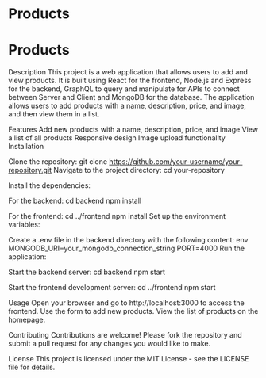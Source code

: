 # Products

# Products

Description
This project is a web application that allows users to add and view products. It is built using React for the frontend, Node.js and Express for the backend, GraphQL to query and manipulate for APIs to connect between Server and Client and MongoDB for the database. The application allows users to add products with a name, description, price, and image, and then view them in a list.

Features
Add new products with a name, description, price, and image
View a list of all products
Responsive design
Image upload functionality
Installation

Clone the repository:
git clone https://github.com/your-username/your-repository.git
Navigate to the project directory:
cd your-repository

Install the dependencies:

For the backend:
cd backend
npm install

For the frontend:
cd ../frontend
npm install
Set up the environment variables:

Create a .env file in the backend directory with the following content:
env
MONGODB_URI=your_mongodb_connection_string
PORT=4000
Run the application:

Start the backend server:
cd backend
npm start

Start the frontend development server:
cd ../frontend
npm start

Usage
Open your browser and go to http://localhost:3000 to access the frontend.
Use the form to add new products.
View the list of products on the homepage.

Contributing
Contributions are welcome! Please fork the repository and submit a pull request for any changes you would like to make.

License
This project is licensed under the MIT License - see the LICENSE file for details.

